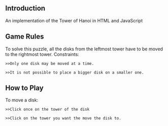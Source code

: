 Introduction
------------
An implementation of the Tower of Hanoi in HTML and JavaScript

Game Rules
----------
To solve this puzzle, all the disks from the leftmost tower have to be moved to the rightmost tower. 
Constraints:

	>>Only one disk may be moved at a time.
	
	>>It is not possible to place a bigger disk on a smaller one.

How to Play
-----------
To move a disk:

	>>Click once on the tower of the disk
	
	>>Click on the tower you want the move the disk to.
